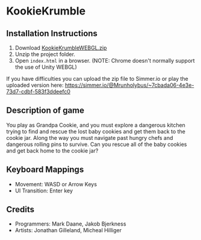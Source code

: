 # KookieKrumble

## Installation Instructions
1. Download [KookieKrumbleWEBGL.zip](https://github.com/UWStout/KookieKrumble/raw/master/KookieKrumbleWEBGL.zip)
2. Unzip the project folder.
3. Open `index.html` in a browser. (NOTE: Chrome doesn't normally support the use of Unity WEBGL)

If you have difficulties you can upload the zip file to Simmer.io or play the uploaded version here: https://simmer.io/@Mrunholybus/~7cbada06-4e3e-73d7-cdbf-583f3ddeefc0

## Description of game

You play as Grandpa Cookie, and you must explore a dangerous kitchen trying to find and rescue the lost baby cookies and get them back to the cookie jar. Along the way you must navigate past hungry chefs and dangerous rolling pins to survive. Can you rescue all of the baby cookies and get back home to the cookie jar?
  
## Keyboard Mappings

- Movement: WASD or Arrow Keys
- UI Transition: Enter key

## Credits
- Programmers: Mark Daane, Jakob Bjerkness
- Artists: Jonathan Gilleland, Micheal Hilliger
